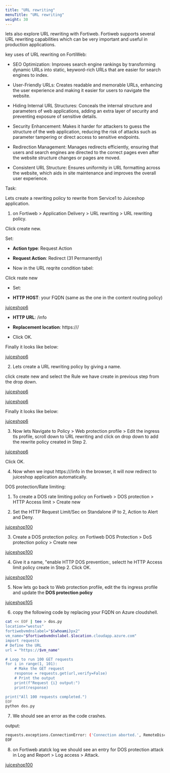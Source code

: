 ```yaml
---
title: "URL rewriting"
menuTitle: "URL rewriting"
weight: 30
---
```



lets also explore URL rewriting with Fortiweb. Fortiweb supports several URL rewriting capabilities which can be very important and useful in production applications.

key uses of URL rewriting on FortiWeb:

- SEO Optimization: Improves search engine rankings by transforming dynamic URLs into static, keyword-rich URLs that are easier for search engines to index.

- User-Friendly URLs: Creates readable and memorable URLs, enhancing the user experience and making it easier for users to navigate the website.

- Hiding Internal URL Structures: Conceals the internal structure and parameters of web applications, adding an extra layer of security and preventing exposure of sensitive details.

- Security Enhancement: Makes it harder for attackers to guess the structure of the web application, reducing the risk of attacks such as parameter tampering or direct access to sensitive endpoints.

- Redirection Management: Manages redirects efficiently, ensuring that users and search engines are directed to the correct pages even after the website structure changes or pages are moved.

- Consistent URL Structure: Ensures uniformity in URL formatting across the website, which aids in site maintenance and improves the overall user experience.


Task:

Lets create a rewriting policy to rewrite from Service1 to Juiceshop application.

1. on Fortiweb > Application Delivery > URL rewriting > URL rewriting policy.

Click create new.

Set:

- **Action type**: Request Action
- **Request Action**: Redirect (31 Permanently)

- Now in the URL reqrite condition tabel:

Click reate new

- Set:

- **HTTP HOST**: your FQDN (same as the one in the content routing policy)

[juiceshop6](../images/httphost.png)

- **HTTP URL**: /info

- **Replacement location**: https://<FQDN>/

- Click OK.

Finally it looks like below: 

[juiceshop6](../images/uclpr.png)

2. Lets create a URL rewriting policy by giving a name.

click create new and select the Rule we have create in previous step from the drop down. 

[juiceshop6](../images/rewrite.png)


[juiceshop6](../images/hostrewrite.png)

Finally it looks like below:

[juiceshop6](../images/finalpolicy.png)

3. Now lets Navigate to Policy > Web protection profile > Edit the ingress tls profile, scroll down to URL rewriting and click on drop down to add the rewrite policy created in Step 2.

[juiceshop6](../images/rewriteprofile.png)

Click OK.

4. Now when we input https://<FQDN>/info in the browser, it will now redirect to juiceshop application automatically. 


DOS protection/Rate limiting:

1. To create a DOS rate limiting policy on Fortiweb > DOS protection > HTTP Access limit > Create new

2. Set the HTTP Request Limit/Sec on Standalone iP to 2, Action to Alert and Deny.

[juiceshop100](../images/dos.png)

3. Create a DOS protection policy. on Fortiweb DOS Protection > DoS protection policy > Create new

[juiceshop100](../images/dosp.png)


4. Give it a name, "enable HTTP DOS prevention:, selectt he HTTP Access limit policy create in Step 2. Click OK.

[juiceshop100](../images/dosp2.png)

5. Now lets go back to Web protection profile, edit the tls ingress profile and update the **DOS protection policy**

[juiceshop105](../images/dosprofile.png)

6. copy the following code by replacing your FQDN on Azure cloudshell.

```bash
cat << EOF | tee > dos.py
location="westus"
fortiwebvmdnslabel="$(whoami)px2"
vm_name="$fortiwebvmdnslabel.$location.cloudapp.azure.com"
import requests
# Define the URL
url = "https://$vm_name"

# Loop to run 100 GET requests
for i in range(1, 101):
    # Make the GET request
    response = requests.get(url,verify=False)
    # Print the output
    print(f"Request {i} output:")
    print(response)

print("All 100 requests completed.")
EOF
python dos.py
```

7. We should see an error as the code crashes. 

output: 

```bash
requests.exceptions.ConnectionError: ('Connection aborted.', RemoteDisconnected('Remote end closed connection without response'))
EOF
```

8. on Fortiweb atatck log we should see an entry for DOS protection attack in Log and Report > Log access > Attack.

[juiceshop100](../images/attack2.png)


